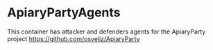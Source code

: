 # ApiaryPartyAgents
This container has attacker and defenders agents for the ApiaryParty project https://github.com/osveliz/ApiaryParty

